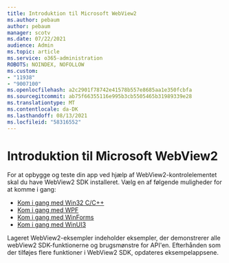 ```yaml
---
title: Introduktion til Microsoft WebView2
ms.author: pebaum
author: pebaum
manager: scotv
ms.date: 07/22/2021
audience: Admin
ms.topic: article
ms.service: o365-administration
ROBOTS: NOINDEX, NOFOLLOW
ms.custom:
- "11938"
- "9007100"
ms.openlocfilehash: a2c2901f78742e41578b557e8685aa1e350fcbfa
ms.sourcegitcommit: ab75f66355116e995b3cb5505465b31989339e28
ms.translationtype: MT
ms.contentlocale: da-DK
ms.lasthandoff: 08/13/2021
ms.locfileid: "58316552"
---
```

# <a name="get-started-with-microsoft-webview2"></a>Introduktion til Microsoft WebView2

For at opbygge og teste din app ved hjælp af WebView2-kontrolelementet skal du have WebView2 SDK installeret. Vælg en af følgende muligheder for at komme i gang:

- [Kom i gang med Win32 C/C++](https://docs.microsoft.com/microsoft-edge/webview2/get-started/win32)
- [Kom i gang med WPF](https://docs.microsoft.com/microsoft-edge/webview2/get-started/wpf)
- [Kom i gang med WinForms](https://docs.microsoft.com/microsoft-edge/webview2/get-started/winforms)
- [Kom i gang med WinUI3](https://docs.microsoft.com/microsoft-edge/webview2/get-started/winui)

Lageret WebView2-eksempler indeholder eksempler, der demonstrerer alle webView2 SDK-funktionerne og brugsmønstre for API'en. Efterhånden som der tilføjes flere funktioner i WebView2 SDK, opdateres eksempelappsene.

